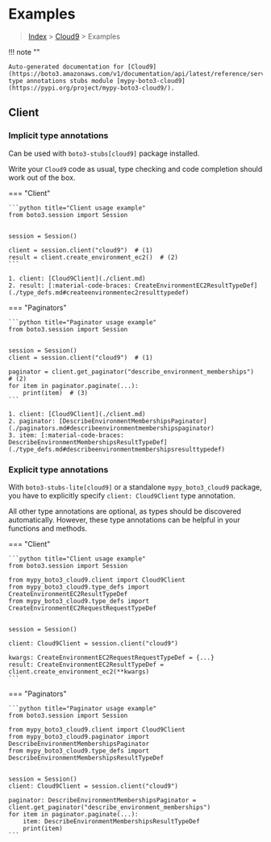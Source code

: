 # Examples

> [Index](../README.md) > [Cloud9](./README.md) > Examples

!!! note ""

    Auto-generated documentation for [Cloud9](https://boto3.amazonaws.com/v1/documentation/api/latest/reference/services/cloud9.html#Cloud9)
    type annotations stubs module [mypy-boto3-cloud9](https://pypi.org/project/mypy-boto3-cloud9/).

## Client

### Implicit type annotations

Can be used with `boto3-stubs[cloud9]` package installed.

Write your `Cloud9` code as usual,
type checking and code completion should work out of the box.


=== "Client"

    ```python title="Client usage example"
    from boto3.session import Session


    session = Session()

    client = session.client("cloud9")  # (1)
    result = client.create_environment_ec2()  # (2)
    ```

    1. client: [Cloud9Client](./client.md)
    2. result: [:material-code-braces: CreateEnvironmentEC2ResultTypeDef](./type_defs.md#createenvironmentec2resulttypedef) 



=== "Paginators"

    ```python title="Paginator usage example"
    from boto3.session import Session


    session = Session()
    client = session.client("cloud9")  # (1)

    paginator = client.get_paginator("describe_environment_memberships")  # (2)
    for item in paginator.paginate(...):
        print(item)  # (3)
    ```

    1. client: [Cloud9Client](./client.md)
    2. paginator: [DescribeEnvironmentMembershipsPaginator](./paginators.md#describeenvironmentmembershipspaginator)
    3. item: [:material-code-braces: DescribeEnvironmentMembershipsResultTypeDef](./type_defs.md#describeenvironmentmembershipsresulttypedef) 




### Explicit type annotations

With `boto3-stubs-lite[cloud9]`
or a standalone `mypy_boto3_cloud9` package, you have to explicitly specify `client: Cloud9Client` type annotation.

All other type annotations are optional, as types should be discovered automatically.
However, these type annotations can be helpful in your functions and methods.


=== "Client"

    ```python title="Client usage example"
    from boto3.session import Session

    from mypy_boto3_cloud9.client import Cloud9Client
    from mypy_boto3_cloud9.type_defs import CreateEnvironmentEC2ResultTypeDef
    from mypy_boto3_cloud9.type_defs import CreateEnvironmentEC2RequestRequestTypeDef


    session = Session()

    client: Cloud9Client = session.client("cloud9")

    kwargs: CreateEnvironmentEC2RequestRequestTypeDef = {...}
    result: CreateEnvironmentEC2ResultTypeDef = client.create_environment_ec2(**kwargs)
    ```



=== "Paginators"

    ```python title="Paginator usage example"
    from boto3.session import Session

    from mypy_boto3_cloud9.client import Cloud9Client
    from mypy_boto3_cloud9.paginator import DescribeEnvironmentMembershipsPaginator
    from mypy_boto3_cloud9.type_defs import DescribeEnvironmentMembershipsResultTypeDef


    session = Session()
    client: Cloud9Client = session.client("cloud9")

    paginator: DescribeEnvironmentMembershipsPaginator = client.get_paginator("describe_environment_memberships")
    for item in paginator.paginate(...):
        item: DescribeEnvironmentMembershipsResultTypeDef
        print(item)
    ```




